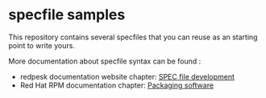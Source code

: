 # specfile samples

This repository contains several specfiles that you can reuse as an starting point to write yours.

More documentation about specfile syntax can be found :

- redpesk documentation website chapter: [SPEC file development](https://docs.redpesk.bzh/docs/en/master/getting_started/quickstart/02-overview-developer.html#spec-file-development)
- Red Hat RPM documentation chapter: [Packaging software](https://access.redhat.com/documentation/en-us/red_hat_enterprise_linux/8/html/packaging_and_distributing_software/packaging-software_packaging-and-distributing-software#what-is-a-spec-file_packaging-software])
